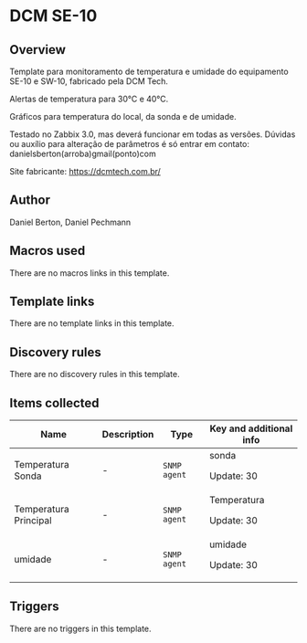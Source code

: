 # DCM SE-10

## Overview

 


Template para monitoramento de temperatura e umidade do equipamento SE-10 e SW-10, fabricado pela DCM Tech.


Alertas de temperatura para 30°C e 40°C.


Gráficos para temperatura do local, da sonda e de umidade.


 


Testado no Zabbix 3.0, mas deverá funcionar em todas as versões. Dúvidas ou auxílio para alteração de parâmetros é só entrar em contato: danielsberton(arroba)gmail(ponto)com


 


Site fabricante: https://dcmtech.com.br/



## Author

Daniel Berton, Daniel Pechmann

## Macros used

There are no macros links in this template.

## Template links

There are no template links in this template.

## Discovery rules

There are no discovery rules in this template.

## Items collected

|Name|Description|Type|Key and additional info|
|----|-----------|----|----|
|Temperatura Sonda|<p>-</p>|`SNMP agent`|sonda<p>Update: 30</p>|
|Temperatura Principal|<p>-</p>|`SNMP agent`|Temperatura<p>Update: 30</p>|
|umidade|<p>-</p>|`SNMP agent`|umidade<p>Update: 30</p>|


## Triggers

There are no triggers in this template.

